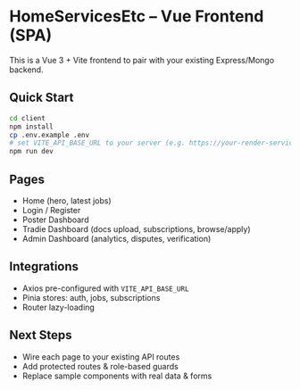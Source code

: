 # HomeServicesEtc – Vue Frontend (SPA)

This is a Vue 3 + Vite frontend to pair with your existing Express/Mongo backend.

## Quick Start
```bash
cd client
npm install
cp .env.example .env
# set VITE_API_BASE_URL to your server (e.g. https://your-render-service.onrender.com)
npm run dev
```

## Pages
- Home (hero, latest jobs)
- Login / Register
- Poster Dashboard
- Tradie Dashboard (docs upload, subscriptions, browse/apply)
- Admin Dashboard (analytics, disputes, verification)

## Integrations
- Axios pre-configured with `VITE_API_BASE_URL`
- Pinia stores: auth, jobs, subscriptions
- Router lazy-loading

## Next Steps
- Wire each page to your existing API routes
- Add protected routes & role-based guards
- Replace sample components with real data & forms
